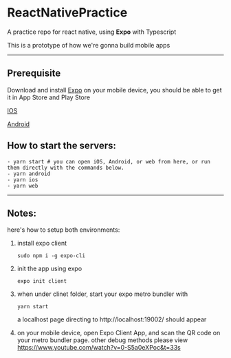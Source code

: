 # ReactNativePractice

A practice repo for react native, using **Expo** with Typescript

This is a prototype of how we're gonna build mobile apps

---

## Prerequisite

Download and install [Expo](https://docs.expo.io/) on your mobile device, you should be able to get it in App Store and Play Store

[IOS](https://apps.apple.com/us/app/expo-client/id982107779)

[Android](https://play.google.com/store/apps/details?id=host.exp.exponent)

## How to start the servers:

```
- yarn start # you can open iOS, Android, or web from here, or run them directly with the commands below.
- yarn android
- yarn ios
- yarn web
```

---

## Notes:

here's how to setup both environments:

1.  install expo client

    ```
    sudo npm i -g expo-cli
    ```

2.  init the app using expo

    ```
    expo init client
    ```

3.  when under clinet folder, start your expo metro bundler with

    ```
    yarn start
    ```

    a localhost page directing to http://localhost:19002/ should appear

4.  on your mobile device, open Expo Client App, and scan the QR code on your metro bundler page.
    other debug methods please view https://www.youtube.com/watch?v=0-S5a0eXPoc&t=33s
